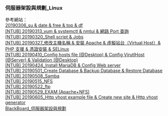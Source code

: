 ### **伺服器架設與規劃_Linux**  

參考網站：  
[20190306_su & date & free & top & df](https://hackmd.io/hhxA6h-rRzud_-4YtwuetA)  
[[NTUB] 20190313_yum & systemctl & nmtui & 網路 Port 查詢](https://hackmd.io/s/rkRniNLvE)  
[[NTUB] 20190320_Shell script & Jobs](https://hackmd.io/s/Hyd4x8yOV)  
[[NTUB] 20190327_修改主機名稱 & 安裝 Apache & 虛擬站台（Virtual Host）& PHP 支援 & 憑證安裝 & SELinux](https://hackmd.io/s/HyjYDL_u4)  
[[NTUB] 20190410_Config hosts file (@Desktop) & Config VirutlHost (@Server) & Validation (@Desktop)](https://hackmd.io/s/BktinWst4)  
[[NTUB] 20190424_Install MariaDB & Config Web server](https://hackmd.io/s/rJWYNtp5E)  
[[NTUB] 20190501_Create Database & Backup Database & Restore Database](https://hackmd.io/s/Hkj3PnIs4)  
[[NTUB] 20190508_Samba](https://hackmd.io/s/H1hdcylnN)  
[[NTUB] 20190515_NFS](https://hackmd.io/s/SJuPrQt24)  
[[NTUB] 20190522_ftp](https://hackmd.io/s/ryMqHDG6N)  
[[NTUB] 20190529_EXAM (Apache+NFS)](https://hackmd.io/s/rknKldqpV)  
[[NTUB] 20190605_Http vhost example file & Create new site & Http vhost generator](https://hackmd.io/@9aNJt5JYQHa6VF2VawexvA/r1KxXCE0V)  
[BlackBoard_伺服器架設與規劃](https://bb.ntub.edu.tw/webapps/blackboard/content/listContent.jsp?course_id=_20402_1&content_id=_69414_1&mode=reset)  
